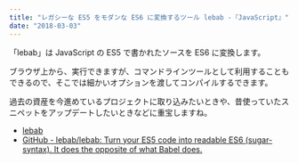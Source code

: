 ```yaml
---
title: "レガシーな ES5 をモダンな ES6 に変換するツール lebab -『JavaScript』"
date: "2018-03-03"
---
```


「lebab」は JavaScript の ES5 で書かれたソースを ES6 に変換します。

ブラウザ上から、実行できますが、コマンドラインツールとして利用することもできるので、そこでは細かいオプションを渡してコンパイルするできます。

過去の資産を今進めているプロジェクトに取り込みたいときや、昔使っていたスニペットをアップデートしたいときなどに重宝しますね。

- [lebab](https://lebab.io/try-it)
- [GitHub - lebab/lebab: Turn your ES5 code into readable ES6 (sugar-syntax). It does the opposite of what Babel does.](https://github.com/lebab/lebab)
